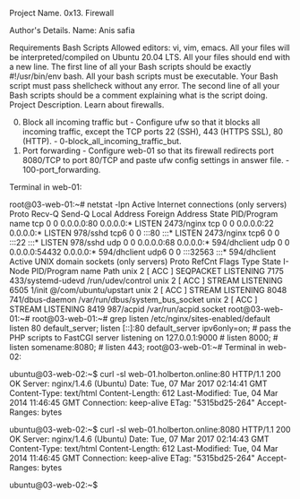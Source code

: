 Project Name.
0x13. Firewall

Author's Details.
Name: Anis safia

Requirements
Bash Scripts
Allowed editors: vi, vim, emacs.
All your files will be interpreted/compiled on Ubuntu 20.04 LTS.
All your files should end with a new line.
The first line of all your Bash scripts should be exactly #!/usr/bin/env bash.
All your bash scripts must be executable.
Your Bash script must pass shellcheck without any error.
The second line of all your Bash scripts should be a comment explaining what is the script doing.
Project Description.
Learn about firewalls.

0. Block all incoming traffic but - Configure ufw so that it blocks all incoming traffic, except the TCP ports 22 (SSH), 443 (HTTPS SSL), 80 (HTTP). - 0-block_all_incoming_traffic_but.
1. Port forwarding - Configure web-01 so that its firewall redirects port 8080/TCP to port 80/TCP and paste ufw config settings in answer file. - 100-port_forwarding.

Terminal in web-01:

 root@03-web-01:~# netstat -lpn
  Active Internet connections (only servers)
   Proto Recv-Q Send-Q Local Address           Foreign Address         State       PID/Program name
    tcp        0      0 0.0.0.0:80              0.0.0.0:*               LISTEN      2473/nginx
     tcp        0      0 0.0.0.0:22              0.0.0.0:*               LISTEN      978/sshd
      tcp6       0      0 :::80                   :::*                    LISTEN      2473/nginx
       tcp6       0      0 :::22                   :::*                    LISTEN      978/sshd
        udp        0      0 0.0.0.0:68              0.0.0.0:*                           594/dhclient
	 udp        0      0 0.0.0.0:54432           0.0.0.0:*                           594/dhclient
	  udp6       0      0 :::32563                :::*                                594/dhclient
	   Active UNIX domain sockets (only servers)
	    Proto RefCnt Flags       Type       State         I-Node   PID/Program name    Path
	     unix  2      [ ACC ]     SEQPACKET  LISTENING     7175     433/systemd-udevd   /run/udev/control
	      unix  2      [ ACC ]     STREAM     LISTENING     6505     1/init              @/com/ubuntu/upstart
	       unix  2      [ ACC ]     STREAM     LISTENING     8048     741/dbus-daemon     /var/run/dbus/system_bus_socket
	        unix  2      [ ACC ]     STREAM     LISTENING     8419     987/acpid           /var/run/acpid.socket
		 root@03-web-01:~#
		  root@03-web-01:~# grep listen /etc/nginx/sites-enabled/default
		       listen 80 default_server;
		            listen [::]:80 default_server ipv6only=on;
			         # pass the PHP scripts to FastCGI server listening on 127.0.0.1:9000
				  #   listen 8000;
				   #   listen somename:8080;
				    #   listen 443;
				     root@03-web-01:~#
				     Terminal in web-02:

ubuntu@03-web-02:~$ curl -sI web-01.holberton.online:80
HTTP/1.1 200 OK
Server: nginx/1.4.6 (Ubuntu)
Date: Tue, 07 Mar 2017 02:14:41 GMT
Content-Type: text/html
Content-Length: 612
Last-Modified: Tue, 04 Mar 2014 11:46:45 GMT
Connection: keep-alive
ETag: "5315bd25-264"
Accept-Ranges: bytes

ubuntu@03-web-02:~$ curl -sI web-01.holberton.online:8080
HTTP/1.1 200 OK
Server: nginx/1.4.6 (Ubuntu)
Date: Tue, 07 Mar 2017 02:14:43 GMT
Content-Type: text/html
Content-Length: 612
Last-Modified: Tue, 04 Mar 2014 11:46:45 GMT
Connection: keep-alive
ETag: "5315bd25-264"
Accept-Ranges: bytes

ubuntu@03-web-02:~$
